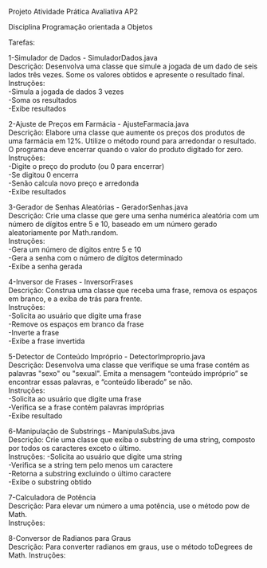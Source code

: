 Projeto Atividade Prática Avaliativa AP2

Disciplina Programação orientada a Objetos

Tarefas:

1-Simulador de Dados - SimuladorDados.java  
Descrição: Desenvolva uma classe que simule a jogada de um dado de seis lados três vezes. Some os valores obtidos e apresente o resultado final.  
Instruções:  
-Simula a jogada de dados 3 vezes  
-Soma os resultados  
-Exibe resultados  

2-Ajuste de Preços em Farmácia - AjusteFarmacia.java  
Descrição: Elabore uma classe que aumente os preços dos produtos de uma farmácia em 12%. Utilize o método round para arredondar o resultado. O programa deve encerrar quando o valor do produto digitado for zero.  
Instruções:  
-Digite o preço do produto (ou 0 para encerrar)  
-Se digitou 0 encerra  
-Senão calcula novo preço e arredonda  
-Exibe resultados  

3-Gerador de Senhas Aleatórias - GeradorSenhas.java   
Descrição: Crie uma classe que gere uma senha numérica aleatória com um número de dígitos entre 5 e 10, baseado em um número gerado aleatoriamente por Math.random.  
Instruções:  
-Gera um número de dígitos entre 5 e 10  
-Gera a senha com o número de dígitos determinado  
-Exibe a senha gerada  

4-Inversor de Frases - InversorFrases  
Descrição: Construa uma classe que receba uma frase, remova os espaços em branco, e a exiba de trás para frente.  
Instruções:  
-Solicita ao usuário que digite uma frase  
-Remove os espaços em branco da frase  
-Inverte a frase  
-Exibe a frase invertida  

5-Detector de Conteúdo Impróprio - DetectorImproprio.java  
Descrição: Desenvolva uma classe que verifique se uma frase contém as palavras "sexo" ou "sexual". Emita a mensagem “conteúdo impróprio” se encontrar essas palavras, e “conteúdo liberado” se não.  
Instruções:  
-Solicita ao usuário que digite uma frase  
-Verifica se a frase contém palavras impróprias  
-Exibe resultado  

6-Manipulação de Substrings - ManipulaSubs.java  
Descrição: Crie uma classe que exiba o substring de uma string, composto por todos os caracteres exceto o último.  
Instruções:
-Solicita ao usuário que digite uma string  
-Verifica se a string tem pelo menos um caractere  
-Retorna a substring excluindo o último caractere  
-Exibe o substring obtido  

7-Calculadora de Potência  
Descrição: Para elevar um número a uma potência, use o método pow de Math.  
Instruções:  

8-Conversor de Radianos para Graus  
Descrição: Para converter radianos em graus, use o método toDegrees de Math.
Instruções:  